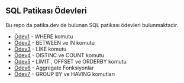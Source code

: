 ## SQL Patikası Ödevleri
Bu repo da patika.dev de bulunan SQL patikası ödevleri bulunmaktadır.

- [Ödev1](Ödevler/Odev1.sql) - WHERE komutu 
- [Ödev2](Ödevler/Odev2.sql) - BETWEEN ve IN komutu
- [Ödev3](Ödevler/Odev3.sql) - LIKE komutu
- [Ödev4](Ödevler/Odev4.sql) - DISTINC ve COUNT komutu
- [Ödev5](Ödevler/Odev5.sql) - LIMIT , OFFSET ve ORDERBY komutu
- [Ödev6](Ödevler/Odev6.sql) - Aggregate Fonksiyonlar
- [Ödev7](Ödevler/Odev7.sql) - GROUP BY ve HAVING komutları
